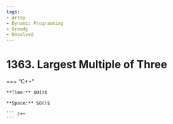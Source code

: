 ```yaml
---
tags:
- Array
- Dynamic Programming
- Greedy
- Unsolved
---
```



# 1363. Largest Multiple of Three

=== "C++"

    **Time:** $O()$

    **Space:** $O()$

    ``` c++
    ```